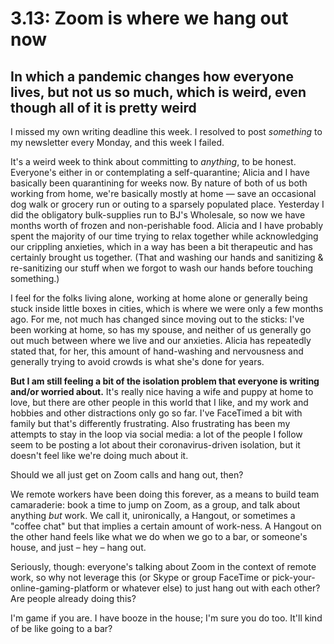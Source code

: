 # 3.13: Zoom is where we hang out now
## In which a pandemic changes how everyone lives, but not us so much, which is weird, even though all of it is pretty weird
I missed my own writing deadline this week. I resolved to post _something_ to my newsletter every Monday, and this week I failed.

It's a weird week to think about committing to _anything_, to be honest. Everyone's either in or contemplating a self-quarantine; Alicia and I have basically been quarantining for weeks now. By nature of both of us both working from home, we're basically mostly at home — save an occasional dog walk or grocery run or outing to a sparsely populated place. Yesterday I did the obligatory bulk-supplies run to BJ's Wholesale, so now we have months worth of frozen and non-perishable food. Alicia and I have probably spent the majority of our time trying to relax together while acknowledging our crippling anxieties, which in a way has been a bit therapeutic and has certainly brought us together. (That and washing our hands and sanitizing & re-sanitizing our stuff when we forgot to wash our hands before touching something.) 

I feel for the folks living alone, working at home alone or generally being stuck inside little boxes in cities, which is where we were only a few months ago. For me, not much has changed since moving out to the sticks: I've been working at home, so has my spouse, and neither of us generally go out much between where we live and our anxieties. Alicia has repeatedly stated that, for her, this amount of hand-washing and nervousness and generally trying to avoid crowds is what she's done for years.

**But I am still feeling a bit of the isolation problem that everyone is writing and/or worried about.** It's really nice having a wife and puppy at home to love, but there are other people in this world that I like, and my work and hobbies and other distractions only go so far. I've FaceTimed a bit with family but that's differently frustrating. Also frustrating has been my attempts to stay in the loop via social media: a lot of the people I follow seem to be posting a lot about their coronavirus-driven isolation, but it doesn't feel like we're doing much about it.

Should we all just get on Zoom calls and hang out, then?

We remote workers have been doing this forever, as a means to build team camaraderie: book a time to jump on Zoom, as a group, and talk about anything _but_ work. We call it, unironically, a Hangout, or sometimes a "coffee chat" but that implies a certain amount of work-ness. A Hangout on the other hand feels like what we do when we go to a bar, or someone's house, and just – hey – hang out.

Seriously, though: everyone's talking about Zoom in the context of remote work, so why not leverage this (or Skype or group FaceTime or pick-your-online-gaming-platform or whatever else) to just hang out with each other? Are people already doing this?

I'm game if you are. I have booze in the house; I'm sure you do too. It'll kind of be like going to a bar?